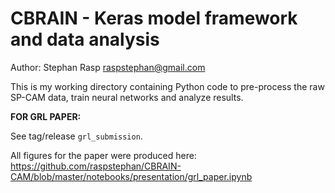 # CBRAIN - Keras model framework and data analysis

Author: Stephan Rasp <raspstephan@gmail.com>

This is my working directory containing Python code to pre-process the raw SP-CAM data, train neural networks and analyze results.

**FOR GRL PAPER:**

See tag/release `grl_submission`.

All figures for the paper were produced here: https://github.com/raspstephan/CBRAIN-CAM/blob/master/notebooks/presentation/grl_paper.ipynb


